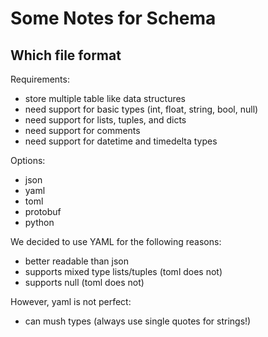 # Some Notes for Schema

## Which file format

Requirements:

- store multiple table like data structures
- need support for basic types (int, float, string, bool, null)
- need support for lists, tuples, and dicts
- need support for comments
- need support for datetime and timedelta types

Options:

- json
- yaml
- toml
- protobuf
- python

We decided to use YAML for the following reasons:

- better readable than json
- supports mixed type lists/tuples (toml does not)
- supports null (toml does not)

However, yaml is not perfect:

- can mush types (always use single quotes for strings!)
